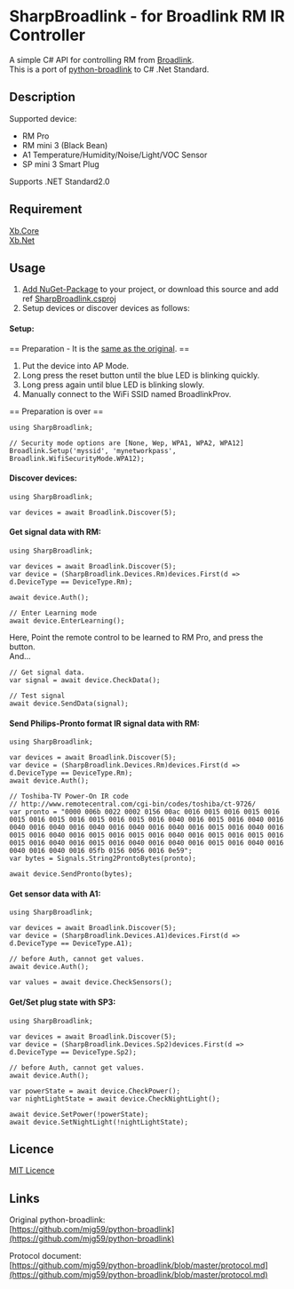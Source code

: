 SharpBroadlink - for Broadlink RM IR Controller
====

A simple C# API for controlling RM from [Broadlink](http://www.ibroadlink.com/rm/).  
This is a port of [python-broadlink](https://github.com/mjg59/python-broadlink) to C# .Net Standard.  

## Description

Supported device:  
* RM Pro  
* RM mini 3 (Black Bean)  
* A1 Temperature/Humidity/Noise/Light/VOC Sensor   
* SP mini 3 Smart Plug
  
Supports .NET Standard2.0

## Requirement
[Xb.Core](https://www.nuget.org/packages/Xb.Core/)  
[Xb.Net](https://github.com/ume05rw/Xb.Net/)  

## Usage
1. [Add NuGet-Package](https://www.nuget.org/packages/SharpBroadlink/) to your project, or download this source and add ref [SharpBroadlink.csproj](https://github.com/ume05rw/SharpBroadlink/blob/master/SharpBroadlink/SharpBroadlink.csproj)
2. Setup devices or discover devices as follows:


#### Setup:  

== Preparation - It is the [same as the original](https://github.com/mjg59/python-broadlink). ==  

1. Put the device into AP Mode.  
2. Long press the reset button until the blue LED is blinking quickly.  
3. Long press again until blue LED is blinking slowly.  
4. Manually connect to the WiFi SSID named BroadlinkProv.  

== Preparation is over ==

    using SharpBroadlink;
     
    // Security mode options are [None, Wep, WPA1, WPA2, WPA12]    
    Broadlink.Setup('myssid', 'mynetworkpass', Broadlink.WifiSecurityMode.WPA12);


#### Discover devices:  


    using SharpBroadlink;
     
    var devices = await Broadlink.Discover(5);


#### Get signal data with RM:


    using SharpBroadlink;
     
    var devices = await Broadlink.Discover(5);
    var device = (SharpBroadlink.Devices.Rm)devices.First(d => d.DeviceType == DeviceType.Rm);
     
    await device.Auth();
     
    // Enter Learning mode
    await device.EnterLearning();


Here, Point the remote control to be learned to RM Pro, and press the button.  
And...  


    // Get signal data.
    var signal = await device.CheckData();
     
    // Test signal
    await device.SendData(signal);


#### Send Philips-Pronto format IR signal data with RM:

    using SharpBroadlink;
     
    var devices = await Broadlink.Discover(5);
    var device = (SharpBroadlink.Devices.Rm)devices.First(d => d.DeviceType == DeviceType.Rm);
    await device.Auth();
     
    // Toshiba-TV Power-On IR code
    // http://www.remotecentral.com/cgi-bin/codes/toshiba/ct-9726/
    var pronto = "0000 006b 0022 0002 0156 00ac 0016 0015 0016 0015 0016 0015 0016 0015 0016 0015 0016 0015 0016 0040 0016 0015 0016 0040 0016 0040 0016 0040 0016 0040 0016 0040 0016 0040 0016 0015 0016 0040 0016 0015 0016 0040 0016 0015 0016 0015 0016 0040 0016 0015 0016 0015 0016 0015 0016 0040 0016 0015 0016 0040 0016 0040 0016 0015 0016 0040 0016 0040 0016 0040 0016 05fb 0156 0056 0016 0e59";
    var bytes = Signals.String2ProntoBytes(pronto);
    
    await device.SendPronto(bytes);

#### Get sensor data with A1:

    using SharpBroadlink;
     
    var devices = await Broadlink.Discover(5);
    var device = (SharpBroadlink.Devices.A1)devices.First(d => d.DeviceType == DeviceType.A1);
    
    // before Auth, cannot get values. 
    await device.Auth();
     
    var values = await device.CheckSensors();


#### Get/Set plug state with SP3:

    using SharpBroadlink;
     
    var devices = await Broadlink.Discover(5);
    var device = (SharpBroadlink.Devices.Sp2)devices.First(d => d.DeviceType == DeviceType.Sp2);
    
    // before Auth, cannot get values. 
    await device.Auth();
     
    var powerState = await device.CheckPower();
    var nightLightState = await device.CheckNightLight();

    await device.SetPower(!powerState);
    await device.SetNightLight(!nightLightState);

## Licence

[MIT Licence](https://github.com/ume05rw/SharpBroadlink/blob/master/LICENSE)

## Links

Original python-broadlink:  
[https://github.com/mjg59/python-broadlink](https://github.com/mjg59/python-broadlink)  
  
Protocol document:  
[https://github.com/mjg59/python-broadlink/blob/master/protocol.md](https://github.com/mjg59/python-broadlink/blob/master/protocol.md)  
